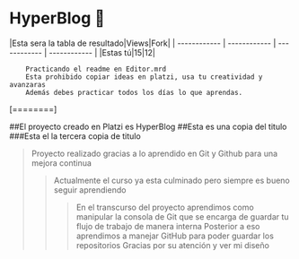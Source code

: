 # HyperBlog  🦦

|Esta sera la tabla de resultado|Views|Fork|
| ------------ | ------------ | ------------ | ------------ |
|Estas tú|15|12|

		Practicando el readme en Editor.mrd
		Esta prohibido copiar ideas en platzi, usa tu creatividad y avanzaras
		Además debes practicar todos los días lo que aprendas.

[========]

##El proyecto creado en Platzi es HyperBlog
##Esta es una copia del titulo 
###Esta el la tercera copia de titulo
> Proyecto realizado gracias a lo aprendido en Git y Github para una mejora continua
> >  Actualmente el curso ya esta culminado pero siempre es bueno seguir aprendiendo
> > > En el transcurso del proyecto aprendimos como manipular la consola de Git
> > > que se encarga de guardar tu flujo de trabajo de manera interna
> >Posterior a eso aprendimos a manejar GitHub para poder guardar los repositorios
> Gracias por su atención y ver mi diseño